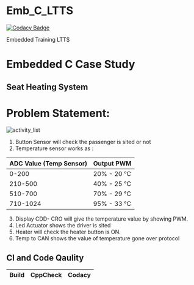 # Emb_C_LTTS

[![Codacy Badge](https://api.codacy.com/project/badge/Grade/eb23952f20cc4cabb50371d4ac6f0247)](https://app.codacy.com/gh/Yogendraman/Emb_C_LTT?utm_source=github.com&utm_medium=referral&utm_content=Yogendraman/Emb_C_LTT&utm_campaign=Badge_Grade_Settings)

Embedded Training LTTS
# Embedded C Case Study
Seat Heating System
-----------------
# Problem Statement: 
![activity_list](https://github.com/Yogendraman/Emb_C_LTTS/blob/main/Simulation/activity_list.png)
1. Button Sensor will check the passenger is sited or not
2. Temperature sensor works as :

ADC Value (Temp Sensor)| Output PWM
----------|----------
0-200 | 20% - 20 °C
210-500 | 40% - 25 °C
510-700 | 70% - 29 °C
710-1024 | 95% - 33 °C

3. Display CDD- CRO will give the temperature value by 
showing PWM.
4. Led Actuator shows the driver is sited 
5. Heater will check the heater button is ON.
6. Temp to CAN shows the value of temperature gone 
over protocol






## CI and Code Qaulity
|Build|CppCheck|Codacy|
|:--:|:--:|:--:|


